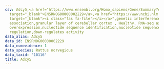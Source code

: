 ```yaml
---
csv: Adcy5,<a href="https://www.ensembl.org/Homo_sapiens/Gene/Summary?db=core;g=ENSRNOG00000002229"
  target="_blank">ENSRNOG00000002229</a>,<a href="https://www.ncbi.nlm.nih.gov/pubmed/30467350"
  target="_blank"><i class="fas fa-file"></i></a>",genetic interference,functional
  association,granular layer of cerebellar cortex , Healthy, RNA-seq assay, hsf-1
  overexpression,nucleotide sequence identification,nucleotide sequence identification,transcriptional
  regulation,down-regulates activity
data_alias: Adcy5
data_id: ENSRNOG00000002229
data_numevidence: 1
data_species: Rattus norvegicus
data_taxid: '10116'
title: Adcy5
---
```


